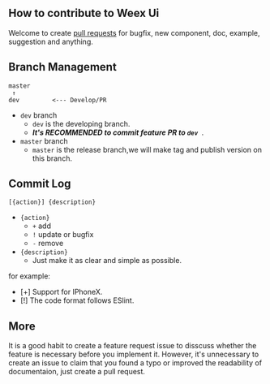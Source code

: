 ## How to contribute to Weex Ui
 
Welcome to create [pull requests](https://github.com/alibaba/weex-ui/compare/) for bugfix, new component, doc, example, suggestion and anything.

## Branch Management

```
master
 ↑
dev         <--- Develop/PR
```

* `dev` branch
  * `dev` is the developing branch.   
  * ***It's RECOMMENDED to commit feature PR to `dev `***.   
* `master` branch
  * `master` is the release branch,we will make tag and publish version on this branch.


## Commit Log

```
[{action}] {description}
```

* `{action}`
    * `+` add
    * `!` update or bugfix
    * `-` remove
* `{description}`
    * Just make it as clear and simple as possible.

for example:
- [+] Support for IPhoneX.
- [!] The code format follows ESlint.

## More
It is a good habit to create a feature request issue to disscuss whether the feature is necessary before you implement it. However, it's unnecessary to create an issue to claim that you found a typo or improved the readability of documentaion, just create a pull request.
